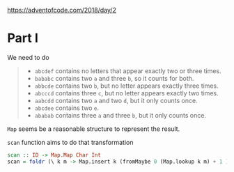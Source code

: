 https://adventofcode.com/2018/day/2

# Part I

We need to do

> * `abcdef` contains no letters that appear exactly two or three times.
> * `bababc` contains two `a` and three `b`, so it counts for both.
> * `abbcde` contains two `b`, but no letter appears exactly three times.
> * `abcccd` contains three `c`, but no letter appears exactly two times.
> * `aabcdd` contains two `a` and two `d`, but it only counts once.
> * `abcdee` contains two `e`.
> * `ababab` contains three `a` and three `b`, but it only counts once.

`Map` seems be a reasonable structure to represent the result.

`scan` function aims to do that transformation

```haskell
scan :: ID -> Map.Map Char Int
scan = foldr (\ k m -> Map.insert k (fromMaybe 0 (Map.lookup k m) + 1 ) m) Map.empty
```
